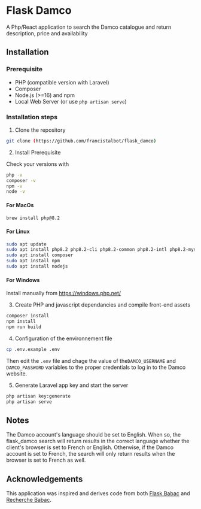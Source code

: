 # Flask Damco

A Php/React application to search the Damco catalogue and return description, price and availability

## Installation
### Prerequisite 
- PHP (compatible version with Laravel)
- Composer
- Node.js (>=16) and npm
- Local Web Server (or use `php artisan serve`)

### Installation steps

1. Clone the repository

```bash
git clone (https://github.com/francistalbot/flask_damco)
```

2. Install Prerequisite

Check your versions with

```bash
php -v
composer -v
npm -v
node -v
```

#### For MacOs
   
```bash
brew install php@8.2
```
#### For Linux
   
```bash
sudo apt update
sudo apt install php8.2 php8.2-cli php8.2-common php8.2-intl php8.2-mysql php8.2-xml php8.2-mbstring
sudo apt install composer
sudo apt install npm
sudo apt install nodejs
```
#### For Windows
Install manually from https://windows.php.net/

3. Create PHP and javascript dependancies and compile front-end assets
 
```bash
composer install
npm install
npm run build
```
4. Configuration of the environnement file

```bash
cp .env.example .env
```
Then edit the `.env` file and chage the value of the`DAMCO_USERNAME` and `DAMCO_PASSWORD` variables to the proper credentials to log in to the Damco website.

5. Generate Laravel app key and start the server

```bash
php artisan key:generate
php artisan serve
```
## Notes
The Damco account's language should be set to English. When so, the flask_damco search will return results in the correct language whether the client's browser is set to French or English. Otherwise, if the Damco account is set to French, the search will only return results when the browser is set to French as well.

## Acknowledgements
This application was inspired and derives code from both [Flask Babac](https://github.com/normcyr/flask_babac) and [Recherche Babac](https://github.com/normcyr/recherche_babac2).
